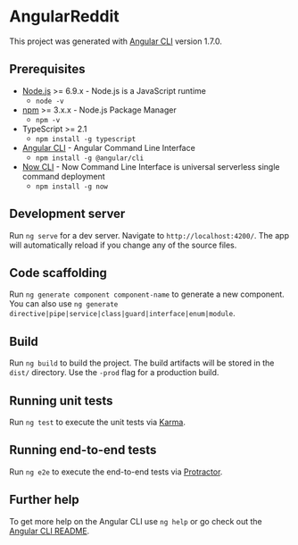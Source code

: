 # AngularReddit

This project was generated with [Angular CLI](https://github.com/angular/angular-cli) version 1.7.0.

## Prerequisites
- [Node.js](https://nodejs.org) >= 6.9.x - Node.js is a JavaScript runtime
  - `node -v`
- [npm](https://www.npmjs.com) >= 3.x.x - Node.js Package Manager
  - `npm -v`
- TypeScript >= 2.1
  - `npm install -g typescript`
- [Angular CLI](https://github.com/angular/angular-cli) - Angular Command Line Interface
  - `npm install -g @angular/cli`
- [Now CLI](https://www.npmjs.com/package/now) - Now Command Line Interface is universal serverless single command deployment
  - `npm install -g now`

## Development server

Run `ng serve` for a dev server. Navigate to `http://localhost:4200/`. The app will automatically reload if you change any of the source files.

## Code scaffolding

Run `ng generate component component-name` to generate a new component. You can also use `ng generate directive|pipe|service|class|guard|interface|enum|module`.

## Build

Run `ng build` to build the project. The build artifacts will be stored in the `dist/` directory. Use the `-prod` flag for a production build.

## Running unit tests

Run `ng test` to execute the unit tests via [Karma](https://karma-runner.github.io).

## Running end-to-end tests

Run `ng e2e` to execute the end-to-end tests via [Protractor](http://www.protractortest.org/).

## Further help

To get more help on the Angular CLI use `ng help` or go check out the [Angular CLI README](https://github.com/angular/angular-cli/blob/master/README.md).
